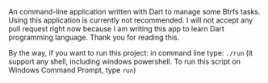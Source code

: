 An command-line application written with Dart to manage some Btrfs tasks. Using this application is currently not recommended. I will not accept any pull request right now because I am writing this app to learn Dart programming language. Thank you for reading this.

By the way, if you want to run this project:
in command line type: `./run` (it support any shell, including windows powershell. To run this script on Windows Command Prompt, type `run`)